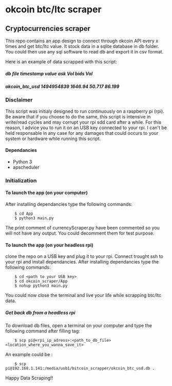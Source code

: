 # okcoin btc/ltc scraper
## Cryptocurrencies scraper

This repo contains an app design to connect through okcoin API every x times and get btc/ltc value.
It stock data in a sqlite database in db folder. You could then use any sql software to read db and export it in csv format.

Here is an example of data scrapped with this script:

##### db file	       timestamp  value   ask Vol  bids Vol
##### okcoin_btc_usd 1494954839 1646.94 50.717   86.199

### Disclaimer
This script was initialy designed to run continuously on a raspberry pi (rpi). 
Be aware that if you choose to do the same, this script is intensive in write/read cycles and may corrupt your rpi sdd card after a while. For this reason, I advice you to run it on an USB key connected to your rpi. 
I can't be held responsable in any case for any damages that could occurs to your system or hardware while running this script.

#### Dependancies
- Python 3
- apscheduler


### Initialization

#### To launch the app (on your computer)
After installing dependancies type the following commands:

		$ cd App
		$ python3 main.py

The print comment of currencyScraper.py have been commented so you will not have any output.
You could decomment them for test purpose.

#### To launch the app (on your headless rpi)
clone the repo on a USB key and plug it to your rpi. Connect trought ssh to your rpi and install dependancies.
After installing dependancies type the following commands:

		$ cd <path to your USB key>
		$ cd okcoin_scraper/App
		$ nohup python3 main.py

You could now close the terminal and live your life while scrapping btc/ltc data.

##### Get back db from a headless rpi

To download db files, open a terminal on your computer and type the following command after filling <variable> tag:

		$ scp pi@<rpi_ip_adress>:<path_to_db_file> <location_where_you_wanna_save_it> 

An example could be :

		$ scp pi@192.168.1.141:/media/usb1/bitcoin_scrapper/okcoin_btc_usd.db .


Happy Data Scraping!!



